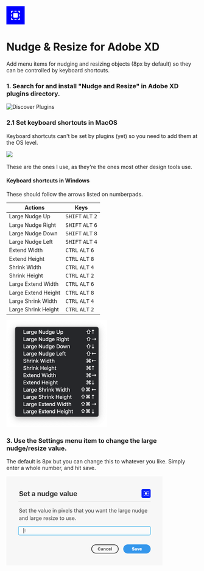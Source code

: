 <img src="./images/nudge-and-resize-icon@2x.png" width="48px" alt="">

# Nudge & Resize for Adobe XD
Add menu items for nudging and resizing objects (8px by default) so they can be controlled by keyboard shortcuts.

### 1. Search for and install "Nudge and Resize" in Adobe XD plugins directory.

<img width="976" alt="Discover Plugins" src="https://user-images.githubusercontent.com/725067/53014155-8f1ae800-343f-11e9-9e5e-061ba1dbe9e5.png">


### 2.1 Set keyboard shortcuts in MacOS

Keyboard shortcuts can't be set by plugins (yet) so you need to add them at the OS level.

<img src="https://user-images.githubusercontent.com/725067/53013267-3a766d80-343d-11e9-9a40-730b7125e472.gif" width="772">

These are the ones I use, as they're the ones most other design tools use.

#### Keyboard shortcuts in Windows
These should follow the arrows listed on numberpads.

| Actions | Keys |
| --- | --- |
| Large Nudge Up | <kbd>SHIFT</kbd> <kbd>ALT</kbd> <kbd>2</kbd> |
| Large Nudge Right | <kbd>SHIFT</kbd> <kbd>ALT</kbd> <kbd>6</kbd> |
| Large Nudge Down | <kbd>SHIFT</kbd> <kbd>ALT</kbd> <kbd>8</kbd> |
| Large Nudge Left | <kbd>SHIFT</kbd> <kbd>ALT</kbd> <kbd>4</kbd> |
| Extend Width | <kbd>CTRL</kbd> <kbd>ALT</kbd> <kbd>6</kbd> |
| Extend Height | <kbd>CTRL</kbd> <kbd>ALT</kbd> <kbd>8</kbd> |
| Shrink Width | <kbd>CTRL</kbd> <kbd>ALT</kbd> <kbd>4</kbd> |
| Shrink Height | <kbd>CTRL</kbd> <kbd>ALT</kbd> <kbd>2</kbd> |
| Large Extend Width | <kbd>CTRL</kbd> <kbd>ALT</kbd> <kbd>6</kbd> |
| Large Extend Height | <kbd>CTRL</kbd> <kbd>ALT</kbd> <kbd>8</kbd> |
| Large Shrink Width | <kbd>CTRL</kbd> <kbd>ALT</kbd> <kbd>4</kbd> |
| Large Shrink Height | <kbd>CTRL</kbd> <kbd>ALT</kbd> <kbd>2</kbd> |

<img src="./images/shortcuts@2x.png" width="265px" alt="Keyboard shortcuts">

### 3. Use the Settings menu item to change the large nudge/resize value.
The default is 8px but you can change this to whatever you like. Simply enter a whole number, and hit save.

<img src="./images/settings@2x.png" width="410px" alt="Settings screenshot">
